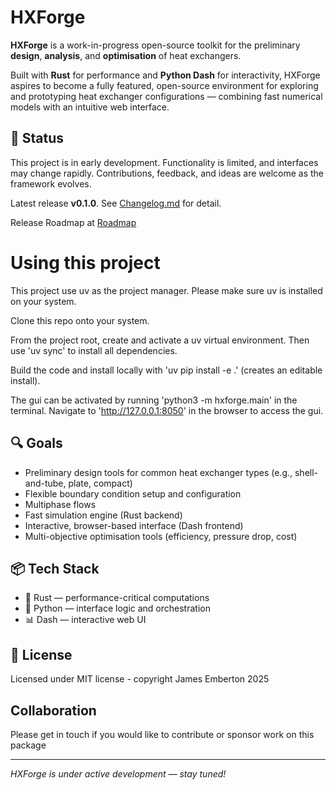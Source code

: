 # HXForge

**HXForge** is a work-in-progress open-source toolkit for the preliminary **design**, **analysis**, and **optimisation** of heat exchangers.

Built with **Rust** for performance and **Python Dash** for interactivity, HXForge aspires to become a fully featured, open-source environment for exploring and prototyping heat exchanger configurations — combining fast numerical models with an intuitive web interface.

## 🚧 Status

This project is in early development. Functionality is limited, and interfaces may change rapidly. Contributions, feedback, and ideas are welcome as the framework evolves.

Latest release **v0.1.0**. See [Changelog.md](./Changelog.md) for detail.

Release Roadmap at [Roadmap](./Roadmap.md)

# Using this project

This project use uv as the project manager. Please make sure uv is installed on your system.

Clone this repo onto your system.

From the project root, create and activate a uv virtual environment. Then use 'uv sync' to install all dependencies.


Build the code and install locally with 'uv pip install -e .' (creates an editable install).

The gui can be activated by running 'python3 -m hxforge.main' in the terminal. Navigate to 'http://127.0.0.1:8050' in the browser to access the gui.

## 🔍 Goals

- Preliminary design tools for common heat exchanger types (e.g., shell-and-tube, plate, compact)
- Flexible boundary condition setup and configuration
- Multiphase flows
- Fast simulation engine (Rust backend)
- Interactive, browser-based interface (Dash frontend)
- Multi-objective optimisation tools (efficiency, pressure drop, cost)

## 📦 Tech Stack

- 🦀 Rust — performance-critical computations
- 🐍 Python — interface logic and orchestration
- 📊 Dash — interactive web UI

## 📌 License

Licensed under MIT license - copyright James Emberton 2025

## Collaboration

Please get in touch if you would like to contribute or sponsor work on this package

---

*HXForge is under active development — stay tuned!*
